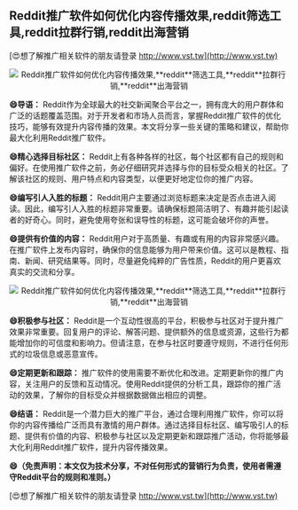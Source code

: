## **Reddit推广软件如何优化内容传播效果,**reddit**筛选工具,**reddit**拉群行销,**reddit**出海营销**

[😍想了解推广相关软件的朋友请登录 http://www.vst.tw](http://www.vst.tw)

 <center><img src="https://vst.tw/MP4/tuiguang/png/4.png" alt="Reddit推广软件如何优化内容传播效果,**reddit**筛选工具,**reddit**拉群行销,**reddit**出海营销"></center>

**😄导语：**
Reddit作为全球最大的社交新闻聚合平台之一，拥有庞大的用户群体和广泛的话题覆盖范围。对于开发者和市场人员而言，掌握Reddit推广软件的优化技巧，能够有效提升内容传播的效果。本文将分享一些关键的策略和建议，帮助你最大化利用Reddit推广软件。

**😄精心选择目标社区：**
Reddit上有各种各样的社区，每个社区都有自己的规则和偏好。在使用推广软件之前，务必仔细研究并选择与你的目标受众相关的社区。了解该社区的规则、用户特点和内容类型，以便更好地定位你的推广内容。

**😄编写引人入胜的标题：**
Reddit用户主要通过浏览标题来决定是否点击进入阅读。因此，编写引人入胜的标题非常重要。请确保标题简洁明了、有趣并能引起读者的好奇心。同时，避免使用夸张和误导性的标题，这可能会破坏你的声誉。

**😄提供有价值的内容：**
Reddit用户对于高质量、有趣或有用的内容非常感兴趣。在推广软件上发布内容时，确保你的信息能够为用户带来价值。这可以是教程、指南、新闻、研究结果等。同时，尽量避免纯粹的广告性质，Reddit的用户更喜欢真实的交流和分享。

 <center><img src="https://vst.tw/MP4/tuiguang/png/7.png" alt="Reddit推广软件如何优化内容传播效果,**reddit**筛选工具,**reddit**拉群行销,**reddit**出海营销"></center>

**😄积极参与社区：**
Reddit是一个互动性很高的平台，积极参与社区对于提升推广效果非常重要。回复用户的评论、解答问题、提供额外的信息或资源，这些行为都能增加你的可信度和影响力。但请注意，在参与社区时要遵守规则，不进行任何形式的垃圾信息或恶意宣传。

**😄定期更新和跟踪：**
推广软件的使用需要不断优化和改进。定期更新你的推广内容，关注用户的反馈和互动情况。使用Reddit提供的分析工具，跟踪你的推广活动的效果，了解你的目标受众并根据数据做出相应的调整。

**😄结语：**
Reddit是一个潜力巨大的推广平台，通过合理利用推广软件，你可以将你的内容传播给广泛而具有激情的用户群体。通过选择目标社区、编写吸引人的标题、提供有价值的内容、积极参与社区以及定期更新和跟踪推广活动，你将能够最大化利用Reddit推广软件，提升内容传播效果。

**😄（免责声明：本文仅为技术分享，不对任何形式的营销行为负责，使用者需遵守Reddit平台的规则和准则。）**

[😍想了解推广相关软件的朋友请登录 http://www.vst.tw](http://www.vst.tw)



